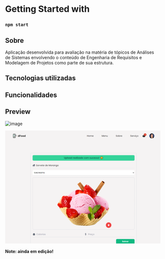 # Getting Started with 
### `npm start`

## Sobre
Aplicação desenvolvida para avaliação na matéria de tópicos de Análises de Sistemas
envolvendo o conteúdo de Engenharia de Requisitos e Modelagem de Projetos como parte
de sua estrutura.
## Tecnologias utilizadas

## Funcionalidades

## Preview

![image](https://user-images.githubusercontent.com/53484905/166150924-6df6ecf8-9a30-4a1f-9042-f42793194648.png)

<img src="./src/img/preview2.png">


**Note: ainda em edição!**



